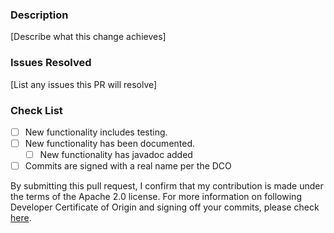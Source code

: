 ### Description
[Describe what this change achieves]
 
### Issues Resolved
[List any issues this PR will resolve]
 
### Check List
- [ ] New functionality includes testing.
- [ ] New functionality has been documented.
  - [ ] New functionality has javadoc added
- [ ] Commits are signed with a real name per the DCO

By submitting this pull request, I confirm that my contribution is made under the terms of the Apache 2.0 license.
For more information on following Developer Certificate of Origin and signing off your commits, please check [here](https://github.com/opensearch-project/data-prepper/blob/main/CONTRIBUTING.md).
